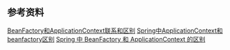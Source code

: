 


## 参考资料
[BeanFactory和ApplicationContext联系和区别](https://blog.csdn.net/laiwenqiang/article/details/54693069)
[Spring中ApplicationContext和beanfactory区别](https://blog.csdn.net/hi_kevin/article/details/7325554)
[Spring 中 BeanFactory 和 ApplicationContext 的区别](http://www.spring4all.com/article/1425)
